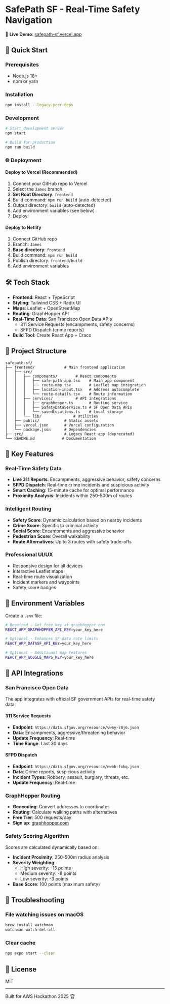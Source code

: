 # SafePath SF - Real-Time Safety Navigation

🚨 **Live Demo**: [safepath-sf.vercel.app](https://safepath-sf.vercel.app)

## 🚀 Quick Start

### Prerequisites
- Node.js 18+ 
- npm or yarn

### Installation
```bash
npm install --legacy-peer-deps
```

### Development
```bash
# Start development server
npm start

# Build for production
npm run build
```

### 🌐 Deployment

#### Deploy to Vercel (Recommended)
1. Connect your GitHub repo to Vercel
2. Select the `James` branch
3. **Set Root Directory**: `frontend`
4. Build command: `npm run build` (auto-detected)
5. Output directory: `build` (auto-detected)
6. Add environment variables (see below)
7. Deploy!

#### Deploy to Netlify
1. Connect GitHub repo
2. Branch: `James`
3. **Base directory**: `frontend`
4. Build command: `npm run build`
5. Publish directory: `frontend/build`
6. Add environment variables

## 🛠️ Tech Stack
- **Frontend**: React + TypeScript
- **Styling**: Tailwind CSS + Radix UI
- **Maps**: Leaflet + OpenStreetMap
- **Routing**: GraphHopper API
- **Real-Time Data**: San Francisco Open Data APIs
  - 311 Service Requests (encampments, safety concerns)
  - SFPD Dispatch (crime reports)
- **Build Tool**: Create React App + Craco

## 📁 Project Structure
```
safepath-sf/
├── frontend/             # Main frontend application
│   ├── src/
│   │   ├── components/        # React components
│   │   │   ├── safe-path-app.tsx    # Main app component
│   │   │   ├── route-map.tsx        # Leaflet map integration
│   │   │   ├── location-input.tsx   # Address autocomplete
│   │   │   └── route-details.tsx    # Route information
│   │   ├── services/          # API integrations
│   │   │   ├── graphhopper.ts       # Routing service
│   │   │   ├── SafetyDataService.ts # SF Open Data APIs
│   │   │   └── savedLocations.ts    # Local storage
│   │   └── lib/              # Utilities
│   ├── public/           # Static assets
│   ├── vercel.json       # Vercel configuration
│   └── package.json      # Dependencies
├── src/                  # Legacy React app (deprecated)
└── README.md            # Documentation
```

## 🌟 Key Features

### Real-Time Safety Data
- **Live 311 Reports**: Encampments, aggressive behavior, safety concerns
- **SFPD Dispatch**: Real-time crime incidents and suspicious activity
- **Smart Caching**: 15-minute cache for optimal performance
- **Proximity Analysis**: Incidents within 250-500m of routes

### Intelligent Routing
- **Safety Score**: Dynamic calculation based on nearby incidents
- **Crime Score**: Specific to criminal activity
- **Social Score**: Encampments and aggressive behavior
- **Pedestrian Score**: Overall walkability
- **Route Alternatives**: Up to 3 routes with safety trade-offs

### Professional UI/UX
- Responsive design for all devices
- Interactive Leaflet maps
- Real-time route visualization
- Incident markers and waypoints
- Safety score badges

## 📝 Environment Variables
Create a `.env` file:
```bash
# Required - Get free key at graphhopper.com
REACT_APP_GRAPHHOPPER_API_KEY=your_key_here

# Optional - Enhances SF data rate limits
REACT_APP_DATASF_API_KEY=your_key_here

# Optional - Additional map features
REACT_APP_GOOGLE_MAPS_KEY=your_key_here
```

## 🔌 API Integrations

### San Francisco Open Data
The app integrates with official SF government APIs for real-time safety data:

#### 311 Service Requests
- **Endpoint**: `https://data.sfgov.org/resource/vw6y-z8j6.json`
- **Data**: Encampments, aggressive/threatening behavior
- **Update Frequency**: Real-time
- **Time Range**: Last 30 days

#### SFPD Dispatch
- **Endpoint**: `https://data.sfgov.org/resource/nwbb-fxkq.json`  
- **Data**: Crime reports, suspicious activity
- **Incident Types**: Robbery, assault, burglary, threats, etc.
- **Update Frequency**: Real-time

### GraphHopper Routing
- **Geocoding**: Convert addresses to coordinates
- **Routing**: Calculate walking paths with alternatives
- **Free Tier**: 500 requests/day
- **Sign up**: [graphhopper.com](https://graphhopper.com)

### Safety Scoring Algorithm
Scores are calculated dynamically based on:
- **Incident Proximity**: 250-500m radius analysis
- **Severity Weighting**:
  - High severity: -15 points
  - Medium severity: -8 points  
  - Low severity: -3 points
- **Base Score**: 100 points (maximum safety)

## 🚨 Troubleshooting

### File watching issues on macOS
```bash
brew install watchman
watchman watch-del-all
```

### Clear cache
```bash
npx expo start --clear
```



## 📄 License
MIT

---
Built for AWS Hackathon 2025 🏆
